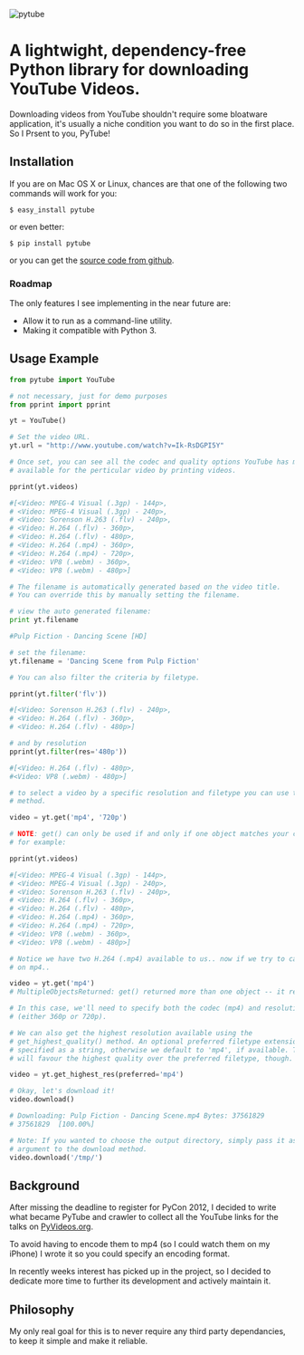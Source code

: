 ![pytube](https://s3.amazonaws.com/assets.nickficano.com/pytube_logo.png)

# A lightwight, dependency-free Python library for downloading YouTube Videos.

Downloading videos from YouTube shouldn't require some bloatware application,
it's usually a niche condition you want to do so in the first place. So I 
Prsent to you, PyTube!



## Installation
If you are on Mac OS X or Linux, chances are that one of the following two commands will work for you:

```
$ easy_install pytube
```

or even better:

```
$ pip install pytube
```

or you can get the [source code from github](https://github.com/NFicano/python-youtube-download).

### Roadmap

The only features I see implementing in the near future are:

- Allow it to run as a command-line utility. 
- Making it compatible with Python 3.

## Usage Example

``` python
from pytube import YouTube

# not necessary, just for demo purposes
from pprint import pprint

yt = YouTube()

# Set the video URL.
yt.url = "http://www.youtube.com/watch?v=Ik-RsDGPI5Y"

# Once set, you can see all the codec and quality options YouTube has made
# available for the perticular video by printing videos.

pprint(yt.videos)

#[<Video: MPEG-4 Visual (.3gp) - 144p>,
# <Video: MPEG-4 Visual (.3gp) - 240p>,
# <Video: Sorenson H.263 (.flv) - 240p>,
# <Video: H.264 (.flv) - 360p>,
# <Video: H.264 (.flv) - 480p>,
# <Video: H.264 (.mp4) - 360p>,
# <Video: H.264 (.mp4) - 720p>,
# <Video: VP8 (.webm) - 360p>,
# <Video: VP8 (.webm) - 480p>]

# The filename is automatically generated based on the video title.
# You can override this by manually setting the filename.

# view the auto generated filename:
print yt.filename

#Pulp Fiction - Dancing Scene [HD]

# set the filename:
yt.filename = 'Dancing Scene from Pulp Fiction'

# You can also filter the criteria by filetype.

pprint(yt.filter('flv'))

#[<Video: Sorenson H.263 (.flv) - 240p>,
# <Video: H.264 (.flv) - 360p>,
# <Video: H.264 (.flv) - 480p>]

# and by resolution
pprint(yt.filter(res='480p'))

#[<Video: H.264 (.flv) - 480p>, 
#<Video: VP8 (.webm) - 480p>]

# to select a video by a specific resolution and filetype you can use the get
# method.

video = yt.get('mp4', '720p')

# NOTE: get() can only be used if and only if one object matches your criteria.
# for example:

pprint(yt.videos)

#[<Video: MPEG-4 Visual (.3gp) - 144p>,
# <Video: MPEG-4 Visual (.3gp) - 240p>,
# <Video: Sorenson H.263 (.flv) - 240p>,
# <Video: H.264 (.flv) - 360p>,
# <Video: H.264 (.flv) - 480p>,
# <Video: H.264 (.mp4) - 360p>,
# <Video: H.264 (.mp4) - 720p>,
# <Video: VP8 (.webm) - 360p>,
# <Video: VP8 (.webm) - 480p>]

# Notice we have two H.264 (.mp4) available to us.. now if we try to call get()
# on mp4..

video = yt.get('mp4')
# MultipleObjectsReturned: get() returned more than one object -- it returned 2!

# In this case, we'll need to specify both the codec (mp4) and resolution
# (either 360p or 720p).

# We can also get the highest resolution available using the 
# get_highest_quality() method. An optional preferred filetype extension can be 
# specified as a string, otherwise we default to 'mp4', if available. The function
# will favour the highest quality over the preferred filetype, though.

video = yt.get_highest_res(preferred='mp4')

# Okay, let's download it!
video.download()

# Downloading: Pulp Fiction - Dancing Scene.mp4 Bytes: 37561829
# 37561829  [100.00%]

# Note: If you wanted to choose the output directory, simply pass it as an 
# argument to the download method.
video.download('/tmp/')
```

## Background

After missing the deadline to register for PyCon 2012, I decided to write what
became PyTube and crawler to collect all the YouTube links for the talks
on [PyVideos.org](http://pyvideo.org/).

To avoid having to encode them to mp4 (so I could watch them on my iPhone)
I wrote it so you could specify an encoding format.

In recently weeks interest has picked up in the project, so I decided to
dedicate more time to further its development and actively maintain it.

## Philosophy

My only real goal for this is to never require any third party dependancies,
to keep it simple and make it reliable.
